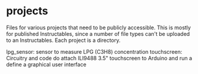 # projects

Files for various projects that need to be publicly accessible. This is mostly for published Instructables, since a number of file types can't be uploaded to an Instructables. Each project is a directory.

lpg_sensor: sensor to measure LPG (C3H8) concentration
touchscreen: Circuitry and code do attach ILI9488 3.5" touchscreen to Arduino and run a define a graphical user interface

